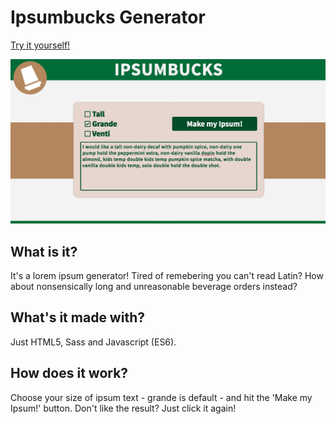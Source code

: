 # Ipsumbucks Generator

[Try it yourself!](https://lewisbrignell.github.io/lewisBrignellProjectThree/)

![screen shot of the project](screen-shot.png)

## What is it?

It's a lorem ipsum generator! Tired of remebering you can't read Latin? How about nonsensically long and unreasonable beverage orders instead?

## What's it made with?

Just HTML5, Sass and Javascript (ES6).

## How does it work?

Choose your size of ipsum text - grande is default - and hit the 'Make my Ipsum!' button. Don't like the result? Just click it again!
